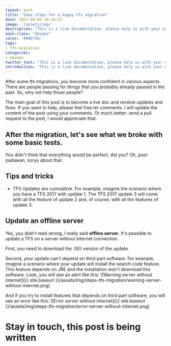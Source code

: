 ```yaml
---
layout: post
title: "Some steps for a happy tfs migration"
date: 2017-09-02 18:14:17
image: '/assets/img/'
description: "This is a live documentation, please help us with your experience in the comments"
main-class: "devops"
color: '#985736'
tags:
- tfs-migration
categories:
- devops
twitter_text: "This is a live documentation, please help us with your experience in the comments"
introduction: "This is a live documentation, please help us with your experience in the comments"
---
```


After some tfs migrations, you become more confident in various aspects. There are people passing for things that you probably already passed in the past. So, why not help those people?

The main goal of this post is to become a live doc and receive updates and fixes. If you want to help, please feel free let comments. I will update the content of the post using your comments. Or much better: send a pull request to the post, I would appreciate that.


## After the migration, let's see what we broke with some basic tests.  
You didn't think that everything would be perfect, did you? Oh, poor padawan, soryy about that.

## Tips and tricks

  * TFS Updates are cumulative. For example, imagine the scenario where you have a TFS 2017 with update 1. The TFS 2017 update 3 will come with all the feature of update 2 and, of course, with all the features of update 3.

## Update an offline server
Yes, you didn't read wrong, I really said **offline server**. It's possible to update a TFS on a server without internet connection.

First, you need to download the .ISO version of the update.

Second, your update can't depend on third part software. For example, imagine a scenario where your update will install the search code feature. This feature depends on JRE and the installation won't download this software. Look, you will see an alert like this:
![Warning server without internet]({{ site.baseurl }}/assets/img/steps-tfs-migration/warning-server-without-internet.png)

And if you try to install features that depends on third part software, you will see an error like this:
![Error server without internet]({{ site.baseurl }}/assets/img/steps-tfs-migration/error-server-without-internet.png)



# Stay in touch, this post is being written